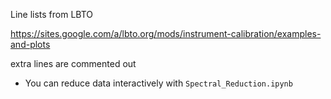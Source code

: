 Line lists from LBTO

https://sites.google.com/a/lbto.org/mods/instrument-calibration/examples-and-plots

extra lines are commented out



-  You can reduce data interactively with `Spectral_Reduction.ipynb`